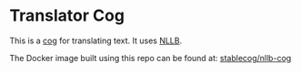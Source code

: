 # Translator Cog

This is a [cog](https://github.com/replicate/cog) for translating text. It uses [NLLB](https://ai.facebook.com/research/no-language-left-behind/).

The Docker image built using this repo can be found at: [stablecog/nllb-cog](https://hub.docker.com/r/stablecog/nllb-cog)
